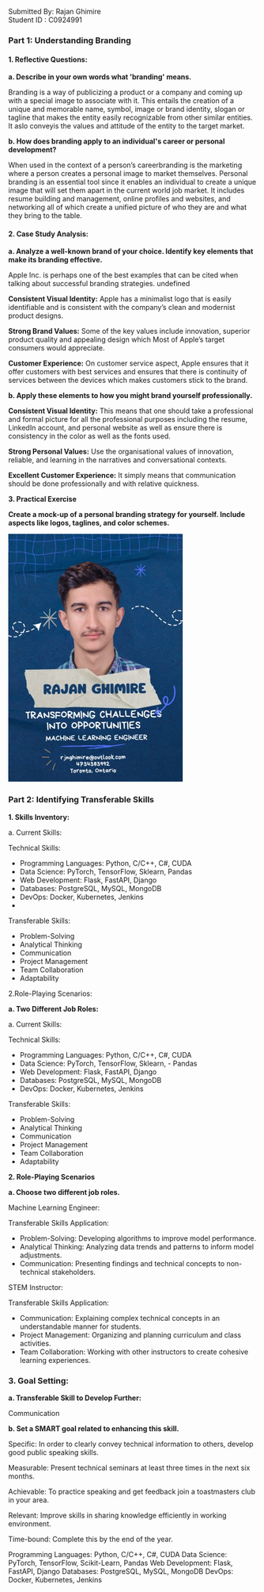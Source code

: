 Submitted By: Rajan Ghimire <br>
Student ID : C0924991


### Part 1: Understanding Branding

#### 1. Reflective Questions:

**a. Describe in your own words what 'branding' means.**

Branding is a way of publicizing a product or a company and coming up with a special image to associate with it. This entails the creation of a unique and memorable name, symbol, image or brand identity, slogan or tagline that makes the entity easily recognizable from other similar entities. It aslo conveyis the values and attitude of the entity to the target market.


**b. How does branding apply to an individual's career or personal development?**

When used in the context of a person’s careerbranding is the marketing where a person creates a personal image to market themselves. Personal branding is an essential tool since it enables an individual to create a unique image that will set them apart in the current world job market. It includes resume building and management, online profiles and websites, and networking all of which create a unified picture of who they are and what they bring to the table.


#### 2. Case Study Analysis:

**a. Analyze a well-known brand of your choice. Identify key elements that make its branding effective.**

Apple Inc. is perhaps one of the best examples that can be cited when talking about successful branding strategies. undefined

**Consistent Visual Identity:** Apple has a minimalist logo that is easily identifiable and is consistent with the company’s clean and modernist product designs.

**Strong Brand Values:** Some of the key values include innovation, superior product quality and appealing design which Most of Apple’s target consumers would appreciate.

**Customer Experience:** On customer service aspect, Apple ensures that it offer customers with best services and ensures that there is continuity of services between the devices which makes customers stick to the brand.


**b. Apply these elements to how you might brand yourself professionally.**


**Consistent Visual Identity:** This means that one should take a professional and formal picture for all the professional purposes including the resume, LinkedIn account, and personal website as well as ensure there is consistency in the color as well as the fonts used. 

**Strong Personal Values:** Use the organisational values of innovation, reliable, and learning in the narratives and conversational contexts.

**Excellent Customer Experience:** It simply means that communication should be done professionally and with relative quickness.

**3. Practical Exercise**

**Create a mock-up of a personal branding strategy for yourself. Include aspects like logos, taglines, and color schemes.**

![](resized.jpg)

### Part 2: Identifying Transferable Skills

**1. Skills Inventory:**

a. Current Skills:

Technical Skills:

- Programming Languages: Python, C/C++, C#, CUDA
- Data Science: PyTorch, TensorFlow, Sklearn, Pandas
- Web Development: Flask, FastAPI, Django
- Databases: PostgreSQL, MySQL, MongoDB
- DevOps: Docker, Kubernetes, Jenkins
- 
Transferable Skills:
- Problem-Solving
- Analytical Thinking
- Communication
- Project Management
- Team Collaboration
- Adaptability


2.Role-Playing Scenarios:

**a. Two Different Job Roles:**

a. Current Skills:

Technical Skills:

- Programming Languages: Python, C/C++, C#, CUDA
- Data Science: PyTorch, TensorFlow, Sklearn, - Pandas
- Web Development: Flask, FastAPI, Django
- Databases: PostgreSQL, MySQL, MongoDB
- DevOps: Docker, Kubernetes, Jenkins
  

Transferable Skills:

- Problem-Solving
- Analytical Thinking
- Communication
- Project Management
- Team Collaboration
- Adaptability

**2. Role-Playing Scenarios**

**a. Choose two different job roles.**

Machine Learning Engineer:

Transferable Skills Application:
- Problem-Solving: Developing algorithms to improve model performance.
- Analytical Thinking: Analyzing data trends and patterns to inform model adjustments.
- Communication: Presenting findings and technical concepts to non-technical stakeholders.
 
STEM Instructor:

Transferable Skills Application:

- Communication: Explaining complex technical concepts in an understandable manner for students.
- Project Management: Organizing and planning curriculum and class activities.
- Team Collaboration: Working with other instructors to create cohesive learning experiences.

### 3. Goal Setting:

**a. Transferable Skill to Develop Further:**

Communication


**b. Set a SMART goal related to enhancing this skill.**

Specific: In order to clearly convey technical information to others, develop good public speaking skills.

Measurable: Present technical seminars at least three times in the next six months.

Achievable: To practice speaking and get feedback join a toastmasters club in your area.

Relevant: Improve skills in sharing knowledge efficiently in working environment.

Time-bound: Complete this by the end of the year.


Programming Languages: Python, C/C++, C#, CUDA
Data Science: PyTorch, TensorFlow, Scikit-Learn, Pandas
Web Development: Flask, FastAPI, Django
Databases: PostgreSQL, MySQL, MongoDB
DevOps: Docker, Kubernetes, Jenkins

